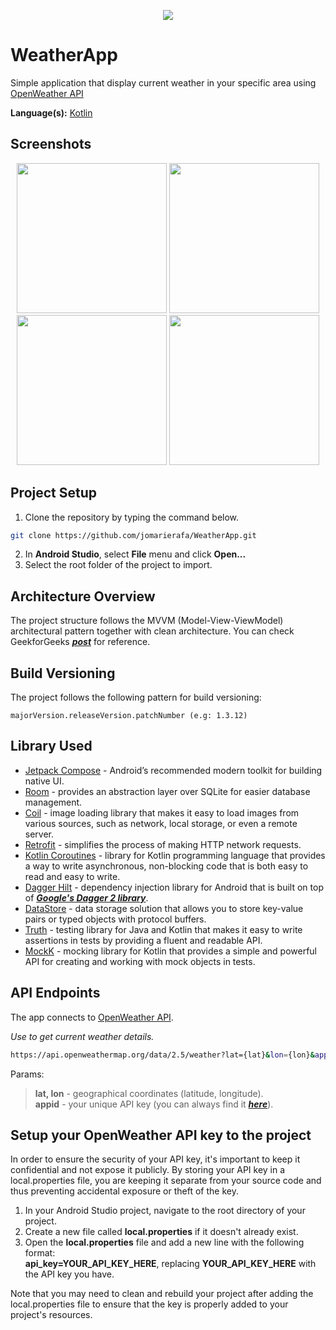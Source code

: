 <p align="center">
   <img src="https://user-images.githubusercontent.com/36613137/232260367-84fcb344-9384-448a-8afa-79eb2cbb3658.png" />
</p>

# WeatherApp
Simple application that display current weather in your specific area using [OpenWeather API](https://openweathermap.org/api)

**Language(s):** [Kotlin](https://developer.android.com/kotlin)

## Screenshots
<p align="center">
<img src="https://user-images.githubusercontent.com/36613137/232260479-548b4a8f-095f-4031-aa77-e10146a9af0b.jpg" width="240"> <img src="https://user-images.githubusercontent.com/36613137/232260444-e41503eb-7026-49ad-a8b1-5bf62fb781b1.jpg" width="240"> <img src="https://user-images.githubusercontent.com/36613137/232260509-3c197969-3847-4e51-88af-bfc6622b5565.jpg" width="240"> <img src="https://user-images.githubusercontent.com/36613137/232260514-5382cc4d-0910-402e-89e4-635d79faedcb.jpg" width="240">
</p>

## Project Setup
1. Clone the repository by typing the command below.
```bash
git clone https://github.com/jomarierafa/WeatherApp.git
```
2. In **Android Studio**, select **File** menu and click **Open...**
3. Select the root folder of the project to import.

## Architecture Overview
The project structure follows the MVVM (Model-View-ViewModel) architectural pattern together with clean architecture. You can check GeekforGeeks ***[post](https://www.geeksforgeeks.org/what-is-clean-architecture-in-android)*** for reference.

## Build Versioning
The project follows the following pattern for build versioning:

    majorVersion.releaseVersion.patchNumber (e.g: 1.3.12)

## Library Used
- [Jetpack Compose](https://developer.android.com/jetpack/compose) - Android’s recommended modern toolkit for building native UI.
- [Room](https://developer.android.com/jetpack/androidx/releases/room) - provides an abstraction layer over SQLite for easier database management.
- [Coil](https://github.com/coil-kt/coil) - image loading library that makes it easy to load images from various sources, such as network, local storage, or even a remote server.
- [Retrofit](https://square.github.io/retrofit/) - simplifies the process of making HTTP network requests.
- [Kotlin Coroutines](https://developer.android.com/kotlin/coroutines) - library for Kotlin programming language that provides a way to write asynchronous, non-blocking code that is both easy to read and easy to write.
- [Dagger Hilt](https://developer.android.com/training/dependency-injection/hilt-android) - dependency injection library for Android that is built on top of ***[Google's Dagger 2 library](https://developer.android.com/training/dependency-injection/dagger-android)***.
- [DataStore](https://github.com/VMadalin/easypermissions-ktx) - data storage solution that allows you to store key-value pairs or typed objects with protocol buffers.
- [Truth](https://github.com/google/truth) -  testing library for Java and Kotlin that makes it easy to write assertions in tests by providing a fluent and readable API.
- [MockK](https://mockk.io/) - mocking library for Kotlin that provides a simple and powerful API for creating and working with mock objects in tests.

## API Endpoints
The app connects to [OpenWeather API](https://openweathermap.org/api).

*Use to get current weather details.*
```bash
https://api.openweathermap.org/data/2.5/weather?lat={lat}&lon={lon}&appid={API key}}
``` 
Params:
   > **lat, lon** - geographical coordinates (latitude, longitude). <br>
   > **appid** - your unique API key (you can always find it ***[here](https://home.openweathermap.org/api_keys)***).

## Setup your OpenWeather API key to the project
In order to ensure the security of your API key, it's important to keep it confidential and not expose it publicly. By storing your API key in a local.properties file, you are keeping it separate from your source code and thus preventing accidental exposure or theft of the key.

1. In your Android Studio project, navigate to the root directory of your project.
2. Create a new file called **local.properties** if it doesn't already exist.
3. Open the **local.properties** file and add a new line with the following format: <br>
**api_key=YOUR_API_KEY_HERE**, replacing **YOUR_API_KEY_HERE** with the API key you have.

Note that you may need to clean and rebuild your project after adding the local.properties file to ensure that the key is properly added to your project's resources.
